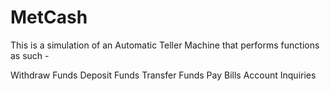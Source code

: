# MetCash
This is a simulation of an Automatic Teller Machine that performs functions as such -

Withdraw Funds
Deposit Funds
Transfer Funds
Pay Bills
Account Inquiries

